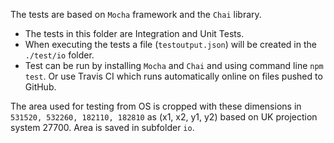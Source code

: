 The tests are based on `Mocha` framework and the `Chai` library.

* The tests in this folder are Integration and Unit Tests.
* When executing the tests a file (`testoutput.json`) will be created in the `./test/io` folder.
* Test can be run by installing `Mocha` and `Chai` and using command line `npm test`. Or use Travis CI which runs automatically online on files pushed to GitHub.

The area used for testing from OS is cropped with these dimensions in `531520, 532260, 182110, 182810` as (x1, x2, y1, y2) based on UK projection system 27700. Area is saved in subfolder `io`.

